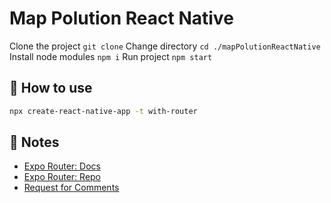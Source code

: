 # Map Polution React Native

Clone the project ``` git clone ```
Change directory ``` cd ./mapPolutionReactNative ```
Install node modules ``` npm i ```
Run project ``` npm start ```
## 🚀 How to use

```sh
npx create-react-native-app -t with-router
```

## 📝 Notes

- [Expo Router: Docs](https://expo.github.io/router)
- [Expo Router: Repo](https://github.com/expo/router)
- [Request for Comments](https://github.com/expo/router/discussions/1)
